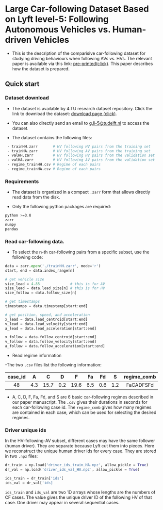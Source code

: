 # Large Car-following Dataset Based on Lyft level-5: Following Autonomous Vehicles vs. Human-driven Vehicles

- This is the description of the comparisive car-following dataset for studying driving behaviours when following AVs vs. HVs. The relevant paper is available via this link: [pre-printed(click)](https://arxiv.org/abs/2305.18921). This paper describes how the dataset is prepared.

## Quick start

### Dataset download

* The dataset is available by 4.TU research dataset repository. Click the link to download the dataset: [download page (click)](https://data.4tu.nl/datasets/1255994c-c64f-40f5-8121-9e952e308c9a/1).
* You can also directly send an email to [g.li-5@tudelft.nl](g.li-5@tudelft.nl) to access the dataset.

* The dataset contains the following files:
``` bash
 - trainHH.zarr       # HV following HV pairs from the training set
 - trainHA.zarr       # HV following AV pairs from the training set
 - valHH.zarr         # HV following HV pairs from the validation set
 - valHA.zarr         # HV following AV pairs from the validation set
 - regime_trainHH.csv # Regime of each pairs
 - regime_trainHA.csv # Regime of each pairs
```

### Requirements

* The dataset is organized in a compact `.zarr` form that allows directly read data from the disk.

* Only the following python packages are required:
``` bash
python >=3.8
zarr
numpy
pandas
```

### Read car-following data.

* To select the n-th car-following pairs from a specific subset, use the following code:
````python
data = zarr.open('./trainHH.zarr', mode='r')
start, end = data.index_range[n]

# get vehicle size
size_lead = 4.85              # this is for AV
size_lead = data.lead_size[n] # this is for HV
size_follow = data.follow_size[n]

# get timestamps
timestamps = data.timestamp[start:end]

# get position, speed, and acceleration
x_lead = data.lead_centroid[start:end]
v_lead = data.lead_velocity[start:end]
a_lead = data.lead_acceleration[start:end]

x_follow = data.follow_centroid[start:end]
v_follow = data.follow_velocity[start:end]
a_follow = data.follow_acceleration[start:end]
````

* Read regime information

-The two `.csv` files list the following information:

| case_id | A | C | D | F | Fa | Fd | S |regime_comb |
|     :---:      |     :---:      |     :---:      |     :---:      |     :---:      |     :---:      |     :---:      |     :---:      |     :---:      |
|48 | 4.3 |15.7 | 0.2 |19.6 | 6.5 | 0.6 | 1.2 | FaCADFSFd |

- A, C, D, F, Fa, Fd, and S are 6 basic car-following regimes described in our paper manuscript. The `.csv` gives their durations in seconds for each car-following case id. The `regime_comb` gives how many regimes are contained in each case, which can be used for selecting the desired regimes.

### Driver unique ids
In the HV-following-AV subset, different cases may have the same follower (human driver). They are separate because Lyft cut them into pieces. Here we reconstruct the unique human driver ids for every case. They are stored in two `.npz` files:

````python
dr_train = np.load('driver_ids_train_HA.npz', allow_pickle = True)
dr_val = np.load('driver_ids_val_HA.npz', allow_pickle = True)

ids_train = dr_train['ids']
ids_val = dr_val['ids]
````

`ids_train` and `ids_val` are two 1D arrays whose lengths are the numbers of CF cases. The value gives the unique driver ID of the following HV of that case. One driver may appear in several sequential cases.
